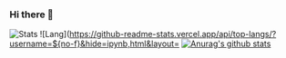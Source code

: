 ### Hi there 👋

<!--
**no-f/no-f** is a ✨ _special_ ✨ repository because its `README.md` (this file) appears on your GitHub profile.

Here are some ideas to get you started:

- 🔭 I’m currently working on ...
- 🌱 I’m currently learning ...
- 👯 I’m looking to collaborate on ...
- 🤔 I’m looking for help with ...
- 💬 Ask me about ...
- 📫 How to reach me: ...
- 😄 Pronouns: ...
- ⚡ Fun fact: ...


-->
![Stats](https://github-readme-stats.vercel.app/api?username=${no-f})
![Lang](https://github-readme-stats.vercel.app/api/top-langs/?username=${no-f}&hide=ipynb,html&layout=
[![Anurag's github stats](https://github-readme-stats.vercel.app/api?username=no-f)](https://github.com/anuraghazra/github-readme-stats)
